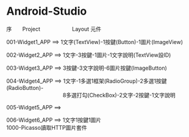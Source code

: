 # Android-Studio
序&emsp;&emsp;Project&emsp;&emsp;&emsp;&emsp;&emsp;&emsp;Layout 元件

001-Widget1_APP ==> 1文字(TextView)-1按鍵(Button)-1圖片(ImageView)

002-Widget2_APP	==> 1文字-3按鍵-1圖片-1文字說明(TextView設ID)

003-Widget3_APP	==> 3按鍵-3文字說明-6圖片按鍵(ImageButton)

004-Widget4_APP	==> 1文字-1多選1框架(RadioGroup)-2多選1按鍵(RadioButton)-<br>
&emsp;&emsp;&emsp;&emsp;&emsp;&emsp;&emsp;&emsp;&emsp;&emsp;&nbsp;&nbsp;8多選打勾(CheckBox)-2文字-2按鍵-1文字說明

005-Widget5_APP	==> 

006-Widget6_APP	==> 1文字1按鍵1圖片<br>1000-Picasso讀取HTTP圖片套件

